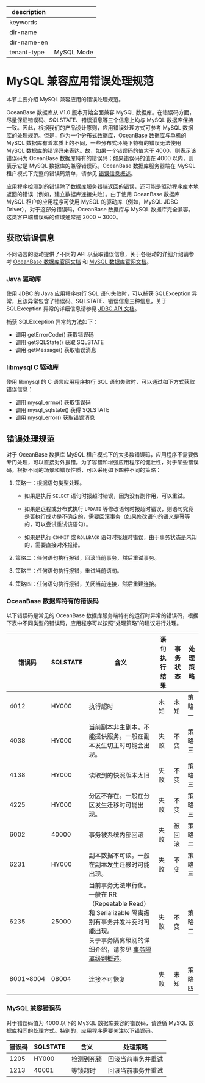 |description||
|---|---|
|keywords||
|dir-name||
|dir-name-en||
|tenant-type|MySQL Mode|

# MySQL 兼容应用错误处理规范

本节主要介绍 MySQL 兼容应用的错误处理规范。

OceanBase 数据库从 V1.0 版本开始全面兼容 MySQL 数据库。在错误码方面，尽量保证错误码、SQLSTATE、错误消息等三个信息上均与 MySQL 数据库保持一致。因此，根据我们的产品设计原则，应用错误处理方式可参考 MySQL 数据库的处理规范。但是，作为一个分布式数据库，OceanBase 数据库与单机的 MySQL 数据库有着本质上的不同，一些分布式环境下特有的错误无法使用 MySQL 数据库的错误码来表达。故，如果一个错误码的值大于 4000，则表示该错误码为 OceanBase 数据库特有的错误码；如果错误码的值在 4000 以内，则表示它是 MySQL 数据库的兼容错误码。OceanBase 数据库服务器端在 MySQL 租户模式下完整的错误码清单，请参见 [错误信息概述](../../../../700.reference/900.error-code/600.error-code-of-mysql-mode/100.use-error-information-of-mysql-mode.md)。

应用程序检测到的错误除了数据库服务器端返回的错误，还可能是驱动程序库本地返回的错误（例如，建立数据库连接失败）。由于使用 OceanBase 数据库 MySQL 租户的应用程序可使用 MySQL 的驱动库（例如，MySQL JDBC Driver），对于这部分错误码，OceanBase 数据库与 MySQL 数据库完全兼容。这类客户端错误码的值域通常是 2000 ~ 3000。

## 获取错误信息

不同语言的驱动提供了不同的 API 以获取错误信息，关于各驱动的详细介绍请参考 [OceanBase 数据库官网文档](https://www.oceanbase.com/docs/common-oceanbase-database-cn-10000000001698766) 和 [MySQL 数据库官网文档](https://dev.mysql.com/doc/refman/8.0/en/connectors-apis.html)。

### Java 驱动库

使用 JDBC 的 Java 应用程序执行 SQL 语句失败时，可以捕获 SQLException 异常，且该异常包含了错误码、SQLSTATE、错误信息三种信息，关于 SQLException 异常的详细信息请参见 [JDBC API 文档](https://docs.oracle.com/javase/1.5.0/docs/api/java/sql/SQLException.html)。

捕获 SQLException 异常的方法如下：

* 调用 getErrorCode() 获取错误码
* 调用 getSQLState() 获取 SQLSTATE
* 调用 getMessage() 获取错误消息

### libmysql C 驱动库

使用 libmysql 的 C 语言应用程序执行 SQL 语句失败时，可以通过如下方式获取错误信息：

* 调用 mysql_errno() 获取错误码
* 调用 mysql_sqlstate() 获得 SQLSTATE
* 调用 mysql_error() 获取错误消息

## 错误处理规范

对于 OceanBase 数据库 MySQL 租户模式下的大多数错误码，应用程序不需要做专门处理，可以直接对外报错。为了容错和增强应用程序的健壮性，对于某些错误码，根据不同的场景和错误性质，可以采用如下四种不同的策略：

1. 策略一：根据语句类型处理。

   * 如果是执行 `SELECT` 语句时报超时错误，因为没有副作用，可以重试。

   * 如果是远程或分布式执行 `UPDATE` 等修改语句时报超时错误，则语句究竟是否执行成功是不确定的，需要回滚事务（如果修改语句的语义是幂等的，可以尝试重试该语句）。

   * 如果是执行 `COMMIT` 或 `ROLLBACK` 语句时报超时错误，由于事务状态是未知的，需要直接对外报错。

2. 策略二：任何语句执行报错，回滚当前事务，然后重试事务。

3. 策略三：任何语句执行报错，重试当前语句。

4. 策略四：任何语句执行报错，关闭当前连接，然后重建连接。

### OceanBase 数据库特有的错误码

以下错误码是常见的 OceanBase 数据库服务端特有的运行时异常的错误码，根据下表中不同类型的错误码，应用程序可以按照“处理策略”的建议进行处理。

| 错误码   | SQLSTATE | 含义                                               | 语句执行结果  | 事务状态 | 处理策略      |
|----------|----------|---------------------------------------------------|--------------|---------|---------------|
| 4012     | HY000    | 执行超时                                           | 未知         | 未知    | 策略一         |
| 4038     | HY000    | 当前副本非主副本，不能提供服务。一般在副本发生切主时可能会出现。   | 失败 |  不变| 策略三         |
| 4138     | HY000    | 读取到的快照版本太旧                                |         失败 |  不变   | 策略三         |
| 4225     | HY000    | 分区不存在。一般在分区发生迁移时可能出现。            |         失败 |  不变   | 策略三         |
| 6002     | 40000    | 事务被系统内部回滚                                  | 失败         |  被回滚 | 策略二         |
| 6231     | HY000    | 副本数据不可读。一般在副本发生迁移时可能出现。         |         失败 |  不变   | 策略三        |
| 6235     | 25000    | 当前事务无法串行化。一般在 RR（Repeatable Read） 和 Serializable 隔离级别有事务并发冲突时可能出现。 </br> 关于事务隔离级别的详细介绍，请参见 [事务隔离级别概述](../../../../700.reference/100.oceanbase-database-concepts/800.transaction-management/200.transaction-concurrency-and-consistency/400.transaction-isolation-level/100.transaction-isolation-level-overview.md)。  | 失败 |  不变 | 策略二 |
| 8001~8004     | 08004  | 连接不可恢复                                      | 失败         | 未知    |策略四         |

### MySQL 兼容错误码

对于错误码值为 4000 以下的 MySQL 数据库兼容的错误码，请遵循 MySQL 数据库相同的处理方式。特别的，应用程序需要关注以下错误码。

| 错误码     | SQLSTATE | 含义      | 处理策略              |
|-----------|----------|-----------|----------------------|
| 1205      | HY000    | 检测到死锁 | 回滚当前事务并重试     |
| 1213      |40001     | 等锁超时   | 回滚当前事务并重试     |
